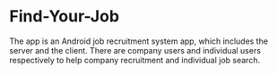 # Find-Your-Job
The app is an Android job recruitment system app, which includes the server and the client. There are company users and individual users respectively to help company recruitment and individual job search.
